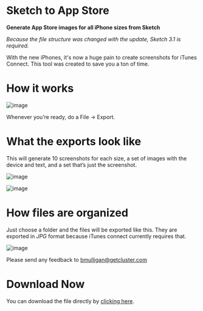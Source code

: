 Sketch to App Store
======================

**Generate App Store images for all iPhone sizes from Sketch**

*Because the file structure was changed with the update, Sketch 3.1 is required.*

With the new iPhones, it's now a huge pain to create screenshots for iTunes Connect. This tool was created to save you a ton of time.

# How it works

![image](http://f.cl.ly/items/0K0L2H2I131f402I0C2d/Vector%203.png)

Whenever you’re ready, do a File → Export.

# What the exports look like
This will generate 10 screenshots for each size, a set of images with the device and text, and a set that’s just the screenshot.

![image](http://f.cl.ly/items/1D0w3A1d0W1j2R0z2W2n/Screen%20Shot%202014-11-05%20at%202.07.15%20PM.png)

![image](http://f.cl.ly/items/0k0F1C2H3P0Y3D2b0323/Screen%20Shot%202014-11-05%20at%202.07.22%20PM.png)

# How files are organized
Just choose a folder and the files will be exported like this. They are exported in *JPG* format because iTunes connect currently requires that.

![image](http://f.cl.ly/items/153E1U0C171g1v0e0123/Screen%20Shot%202014-11-05%20at%202.11.10%20PM.png)

Please send any feedback to bmulligan@getcluster.com

# Download Now
You can download the file directly by [clicking here](https://github.com/clusterinc/SketchToAppStore/blob/master/App%20Store%20Assets.sketch).
